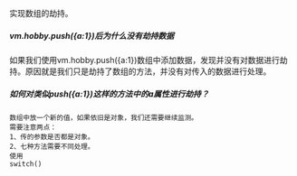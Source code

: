 实现数组的劫持。


##### vm.hobby.push({a:1})后为什么没有劫持数据

如果我们使用vm.hobby.push({a:1})数组中添加数据，发现并没有对数据进行劫持。原因就是我们只是劫持了数组的方法，并没有对传入的数据进行处理。

##### 如何对类似push({a:1})这样的方法中的a属性进行劫持？

```
数组中放一个新的值，如果依旧是对象，我们还需要继续监测。
需要注意两点：
1、传的参数是否都是对象。
2、七种方法需要不同处理。
使用
switch()

```





















